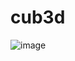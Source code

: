 # cub3d
![image](https://user-images.githubusercontent.com/70530934/214127525-d2bf3db1-69d0-4c18-a504-1581d260a4f0.png)
